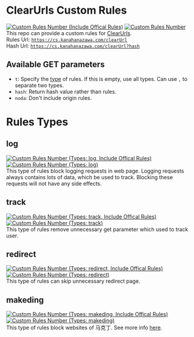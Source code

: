 # ClearUrls Custom Rules
[![Custom Rules Number (Include Offical Rules)](https://cs.kanahanazawa.com/clearUrl?bagel&fuckinggithubcache)](https://cs.kanahanazawa.com/clearUrl)
[![Custom Rules Number](https://cs.kanahanazawa.com/clearUrl?bagel&noda&fuckinggithubcache)](https://cs.kanahanazawa.com/clearUrl?noda)  
This repo can provide a custom rules for [ClearUrls](https://gitlab.com/KevinRoebert/ClearUrls).  
Rules Url: [`https://cs.kanahanazawa.com/clearUrl`](https://cs.kanahanazawa.com/clearUrl)  
Hash Url: [`https://cs.kanahanazawa.com/clearUrl?hash`](https://cs.kanahanazawa.com/clearUrl?hash)

## Available GET parameters
- `t`: Specify the [type](#rules-types) of rules. If this is empty, use all types. Can use `,` to separate two types.
- `hash`: Return hash value rather than rules.
- `noda`: Don't include origin rules.

# Rules Types
## log
[![Custom Rules Number (Types: log, Include Offical Rules)](https://cs.kanahanazawa.com/clearUrl?bagel&t=log&fuckinggithubcache)](https://cs.kanahanazawa.com/clearUrl?t=log)
[![Custom Rules Number (Types: log)](https://cs.kanahanazawa.com/clearUrl?bagel&t=log&noda&fuckinggithubcache)](https://cs.kanahanazawa.com/clearUrl?t=log&noda)  
This type of rules block logging requests in web page. Logging requests always contains lots of data, which be used to track. Blocking these requests will not have any side effects.
## track
[![Custom Rules Number (Types: track, Include Offical Rules)](https://cs.kanahanazawa.com/clearUrl?bagel&t=track&fuckinggithubcache)](https://cs.kanahanazawa.com/clearUrl?t=track)
[![Custom Rules Number (Types: track)](https://cs.kanahanazawa.com/clearUrl?bagel&t=track&noda&fuckinggithubcache)](https://cs.kanahanazawa.com/clearUrl?t=track&noda)  
This type of rules remove unnecessary get parameter which used to track user.
## redirect
[![Custom Rules Number (Types: redirect, Include Offical Rules)](https://cs.kanahanazawa.com/clearUrl?bagel&t=redirect&fuckinggithubcache)](https://cs.kanahanazawa.com/clearUrl?t=redirect)
[![Custom Rules Number (Types: redirect)](https://cs.kanahanazawa.com/clearUrl?bagel&t=redirect&noda&fuckinggithubcache)](https://cs.kanahanazawa.com/clearUrl?t=redirect&noda)  
This type of rules can skip unnecessary redirect page.
## makeding
[![Custom Rules Number (Types: makeding, Include Offical Rules)](https://cs.kanahanazawa.com/clearUrl?bagel&t=makeding)](https://cs.kanahanazawa.com/clearUrl?t=makeding)
[![Custom Rules Number (Types: makeding)](https://cs.kanahanazawa.com/clearUrl?bagel&t=makeding&noda)](https://cs.kanahanazawa.com/clearUrl?t=makeding&noda)  
This type of rules block websites of 马克丁. See more info [here](https://www.zhihu.com/question/46746200).
